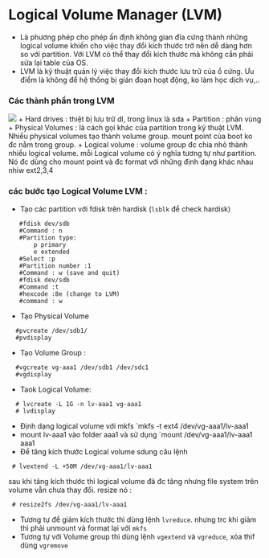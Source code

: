 # Logical Volume Manager (LVM)

+ Là phương phép cho phép ấn định không gian đĩa cứng thành những logical volume khiến cho việc thay đổi kích thước trở nên dễ dàng hơn so với partition. Với LVM có thể thay đổi kích thước mà không cần phải sửa lại table của OS. 
+ LVM là kỹ thuật quản lý việc thay đổi kích thước lưu trữ của ổ cứng. Ưu điểm là không để hệ thống bị gián đoạn hoạt động, ko làm học dịch vụ,..
### Các thành phần trong LVM

<img src="http://i.imgur.com/RxUmap1.png" >
+ Hard drives : thiệt bị lưu trữ dl,  trong linux là sda
+ Partition : phân vùng
+ Physical Volumes : là cách gọi khác của partition trong kỹ thuật LVM. Nhiều physical volumes tạo thành volume group. mount point của boot ko đc nằm trong group.
+ Logical volume : volume group đc chia nhỏ thành nhiều logical volume.  mỗi Logical volume có ý nghĩa tương tự như partition. Nó đc dùng cho mount point và đc format với những định dạng khác nhau nhiw ext2,3,4

### các bước tạo Logical Volume LVM :
 + Tạo các partition với fdisk trên hardisk (`lsblk` để check hardisk)

```
   #fdisk dev/sdb
   #Command : n
   #Partition type:
       p primary
       e extended
   #Select :p
   #Partition number :1
   #Command : w (save and quit)
   #fdisk dev/sdb
   #Command :t
   #hexcode :8e (change to LVM)
   #command : w
````
 + Tạo Physical Volume 
```
  #pvcreate /dev/sdb1/
  #pvdisplay
```
 + Tạo Volume Group :
```
  #vgcreate vg-aaa1 /dev/sdb1 /dev/sdc1
  #vgdisplay
```
 + Taok Logical Volume:
```
  # lvcreate -L 1G -n lv-aaa1 vg-aaa1
  # lvdisplay
```
 + Định dạng logical volume với mkfs `mkfs -t ext4 /dev/vg-aaa1/lv-aaa1
 + mount lv-aaa1 vào folder aaa1 và sử dụng `mount /dev/vg-aaa1/lv-aaa1 aaa1
 + Để tăng kích thước Logical volume sdung câu lệnh
 ````
  # lvextend -L +50M /dev/vg-aaa1/lv-aaa1
 ````
  sau khi tăng kích thước thì logical volume đã đc tăng nhưng file system trên volume vẫn chưa thay đổi. resize nó :
 ```
  # resize2fs /dev/vg-aaa1/lv-aaa1
 ```
+ Tương tự để giảm kích thước thì dùng lệnh `lvreduce`. nhưng trc khi giảm thì phải unmount và format lại với `mkfs`
 + Tương tự với Volume group thì dùng lệnh `vgextend` và `vgreduce`, xóa thif dùng `vgremove`	
 
